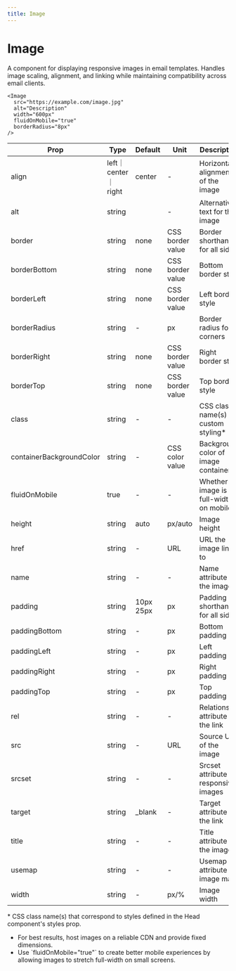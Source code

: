 ```yaml
---
title: Image
---
```


<script lang="ts">
  import Block from '$lib/components/Block.svelte';
</script>

# Image

A component for displaying responsive images in email templates. Handles image
scaling, alignment, and linking while maintaining compatibility across email
clients.

```svelte
<Image
  src="https://example.com/image.jpg"
  alt="Description"
  width="600px"
  fluidOnMobile="true"
  borderRadius="8px"
/>
```

| **Prop**                 | **Type**            | **Default** | **Unit**         | **Description**                        |
| ------------------------ | ------------------- | ----------- | ---------------- | -------------------------------------- |
| align                    | left｜center｜right | center      | -                | Horizontal alignment of the image      |
| alt                      | string              |             | -                | Alternative text for the image         |
| border                   | string              | none        | CSS border value | Border shorthand for all sides         |
| borderBottom             | string              | none        | CSS border value | Bottom border style                    |
| borderLeft               | string              | none        | CSS border value | Left border style                      |
| borderRadius             | string              | -           | px               | Border radius for corners              |
| borderRight              | string              | none        | CSS border value | Right border style                     |
| borderTop                | string              | none        | CSS border value | Top border style                       |
| class                    | string              | -           | -                | CSS class name(s) for custom styling\* |
| containerBackgroundColor | string              | -           | CSS color value  | Background color of image container    |
| fluidOnMobile            | true                | -           | -                | Whether image is full-width on mobile  |
| height                   | string              | auto        | px/auto          | Image height                           |
| href                     | string              | -           | URL              | URL the image links to                 |
| name                     | string              | -           | -                | Name attribute for the image           |
| padding                  | string              | 10px 25px   | px               | Padding shorthand for all sides        |
| paddingBottom            | string              | -           | px               | Bottom padding                         |
| paddingLeft              | string              | -           | px               | Left padding                           |
| paddingRight             | string              | -           | px               | Right padding                          |
| paddingTop               | string              | -           | px               | Top padding                            |
| rel                      | string              | -           | -                | Relationship attribute for the link    |
| src                      | string              | -           | URL              | Source URL of the image                |
| srcset                   | string              | -           | -                | Srcset attribute for responsive images |
| target                   | string              | \_blank     | -                | Target attribute for the link          |
| title                    | string              | -           | -                | Title attribute for the image          |
| usemap                   | string              | -           | -                | Usemap attribute for image maps        |
| width                    | string              | -           | px/%             | Image width                            |

<p class="text-xs">
* CSS class name(s) that correspond to styles defined in the Head component's styles prop.
</p>

<Block>
  <ul>
    <li>
      For best results, host images on a reliable CDN and provide fixed dimensions.
    </li>
    <li>
      Use `fluidOnMobile="true"` to create better mobile experiences by allowing images to stretch full-width on small screens.
    </li>
  </ul>
</Block>
